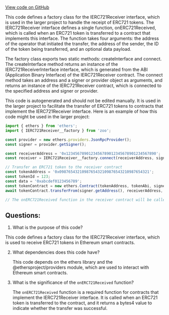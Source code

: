 [View code on GitHub](zoo-labs/zoo/blob/master/contracts/types/factories/IERC721Receiver__factory.ts)

This code defines a factory class for the IERC721Receiver interface, which is used in the larger project to handle the receipt of ERC721 tokens. The IERC721Receiver interface defines a single function, onERC721Received, which is called when an ERC721 token is transferred to a contract that implements this interface. The function takes four arguments: the address of the operator that initiated the transfer, the address of the sender, the ID of the token being transferred, and an optional data payload.

The factory class exports two static methods: createInterface and connect. The createInterface method returns an instance of the IERC721ReceiverInterface interface, which is generated from the ABI (Application Binary Interface) of the IERC721Receiver contract. The connect method takes an address and a signer or provider object as arguments, and returns an instance of the IERC721Receiver contract, which is connected to the specified address and signer or provider.

This code is autogenerated and should not be edited manually. It is used in the larger project to facilitate the transfer of ERC721 tokens to contracts that implement the IERC721Receiver interface. Here is an example of how this code might be used in the larger project:

```typescript
import { ethers } from 'ethers';
import { IERC721Receiver__factory } from 'zoo';

const provider = new ethers.providers.JsonRpcProvider();
const signer = provider.getSigner();

const receiverAddress = '0x1234567890123456789012345678901234567890';
const receiver = IERC721Receiver__factory.connect(receiverAddress, signer);

// Transfer an ERC721 token to the receiver contract
const tokenAddress = '0x0987654321098765432109876543210987654321';
const tokenId = 123;
const data = '0xabcdef0123456789';
const tokenContract = new ethers.Contract(tokenAddress, tokenAbi, signer);
await tokenContract.transferFrom(signer.getAddress(), receiverAddress, tokenId, data);

// The onERC721Received function in the receiver contract will be called with the transfer details
```
## Questions: 
 1. What is the purpose of this code?
   
   This code defines a factory class for the IERC721Receiver interface, which is used to receive ERC721 tokens in Ethereum smart contracts.

2. What dependencies does this code have?
   
   This code depends on the ethers library and the @ethersproject/providers module, which are used to interact with Ethereum smart contracts.

3. What is the significance of the `onERC721Received` function?
   
   The `onERC721Received` function is a required function for contracts that implement the IERC721Receiver interface. It is called when an ERC721 token is transferred to the contract, and it returns a bytes4 value to indicate whether the transfer was successful.